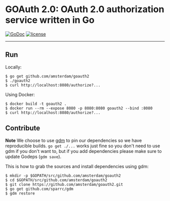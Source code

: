 # GOAuth 2.0: OAuth 2.0 authorization service written in Go

[![GoDoc](https://godoc.org/github.com/amsterdam/goauth2?status.svg)](https://godoc.org/github.com/amsterdam/goauth2) [![license](https://img.shields.io/badge/licence-Mozilla%20Public%20Licence%20v2.0-blue.svg)](https://www.mozilla.org/en-US/MPL/2.0/)

---

## Run

Locally:

```
$ go get github.com/amsterdam/goauth2
$ ./goauth2
$ curl http://localhost:8080/authorize?...
```

Using Docker:

```
$ docker build -t goauth2 .
$ docker run --rm --expose 8080 -p 8080:8080 goauth2 --bind :8080
$ curl http://localhost:8080/authorize?...
```

## Contribute

**Note** We choose to use [gdm](https://github.com/sparrc/gdm) to pin our dependencies so we have reproducible builds. `go get ./...` works just fine so you don't need to use gdm if you don't want to, but if you add dependencies please make sure to update Godeps (`gdm save`).

This is how to grab the sources and install dependencies using gdm:

```
$ mkdir -p $GOPATH/src/github.com/amsterdam/goauth2
$ cd $GOPATH/src/github.com/amsterdam/goauth2
$ git clone https://github.com/amsterdam/goauth2.git
$ go get github.com/sparrc/gdm
$ gdm restore
```
